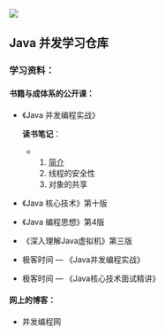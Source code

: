 

![](https://xuyanxin-blog-bucket.oss-cn-beijing.aliyuncs.com/blog/20200328152224.png)

## Java 并发学习仓库

### 学习资料：

#### 书籍与成体系的公开课：

- 《Java 并发编程实战》

  **读书笔记**：

  - 1. [简介](./java_conccurency_practice/docs/1.简介.md)
    2. 线程的安全性
    3. 对象的共享

- 《Java 核心技术》第十版

- 《Java 编程思想》第4版

- 《深入理解Java虚拟机》第三版

- 极客时间 — 《Java并发编程实战》

- 极客时间 — 《Java核心技术面试精讲》

#### 网上的博客：

- 并发编程网